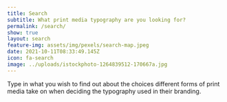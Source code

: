 ```yaml
---
title: Search
subtitle: What print media typography are you looking for?
permalink: /search/
show: true
layout: search
feature-img: assets/img/pexels/search-map.jpeg
date: 2021-10-11T08:33:49.145Z
icon: fa-search
image: ../uploads/istockphoto-1264839512-170667a.jpg
---
```

Type in what you wish to find out about the choices different forms of print media take on when deciding the typography used in their branding.